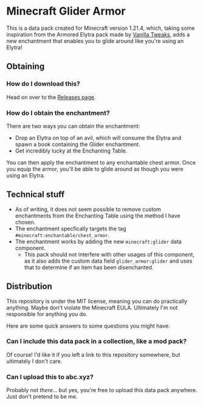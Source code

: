 # Minecraft Glider Armor

This is a data pack created for Minecraft version 1.21.4, which, taking some inspiration from the Armored Elytra pack made by [Vanilla Tweaks](https://vanillatweaks.net/), adds a new enchantment that enables you to glide around like you're using an Elytra!

## Obtaining

### How do I download this?

Head on over to the [Releases page](https://github.com/heatblayze/minecraft-glider-armor/releases).

### How do I obtain the enchantment?

There are two ways you can obtain the enchantment:

-   Drop an Elytra on top of an avil, which will consume the Elytra and spawn a book containing the Glider enchantment.
-   Get incredibly lucky at the Enchanting Table.

You can then apply the enchantment to any enchantable chest armor. Once you equip the armor, you'll be able to glide around as though you were using an Elytra.

## Technical stuff

-   As of writing, it does not seem possible to remove custom enchantments from the Enchanting Table using the method I have chosen.
-   The enchantment specfically targets the tag `#minecraft:enchantable/chest_armor`.
-   The enchantment works by adding the new `minecraft:glider` data component.
    -   This pack should not interfere with other usages of this component, as it also adds the custom data field `glider_armor:glider` and uses that to determine if an item has been disenchanted.

## Distribution

This repository is under the MIT license, meaning you can do practically anything. Maybe don't violate the Minecraft EULA. Ultimately I'm not responsible for anything you do.

Here are some quick answers to some questions you might have:

### Can I include this data pack in a collection, like a mod pack?

Of course! I'd like it if you left a link to this repository somewhere, but ultimately I don't care.

### Can I upload this to abc.xyz?

Probably not _there_... but yes, you're free to upload this data pack anywhere. Just don't pretend to be me.
